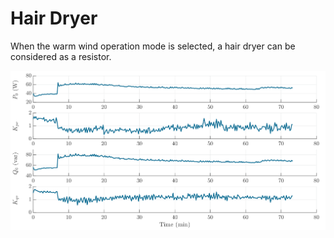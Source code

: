 # Hair Dryer
When the warm wind operation mode is selected, a hair dryer can be considered as a resistor.

![Fridge](../../img/Fridge.svg)
